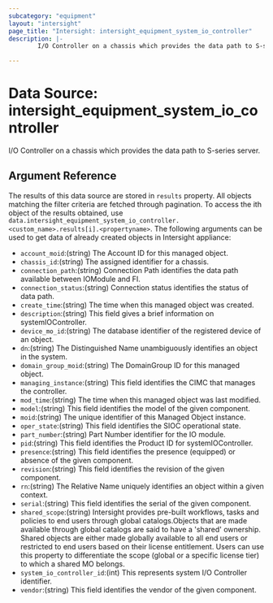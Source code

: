```yaml
---
subcategory: "equipment"
layout: "intersight"
page_title: "Intersight: intersight_equipment_system_io_controller"
description: |-
        I/O Controller on a chassis which provides the data path to S-series server.

---
```


# Data Source: intersight_equipment_system_io_controller
I/O Controller on a chassis which provides the data path to S-series server.
## Argument Reference
The results of this data source are stored in `results` property.
All objects matching the filter criteria are fetched through pagination.
To access the ith object of the results obtained, use `data.intersight_equipment_system_io_controller.<custom_name>.results[i].<propertyname>`.
The following arguments can be used to get data of already created objects in Intersight appliance:
* `account_moid`:(string) The Account ID for this managed object. 
* `chassis_id`:(string) The assigned identifier for a chassis. 
* `connection_path`:(string) Connection Path identifies the data path available between IOModule and FI. 
* `connection_status`:(string) Connection status identifies the status of data path. 
* `create_time`:(string) The time when this managed object was created. 
* `description`:(string) This field gives a brief information on systemIOController. 
* `device_mo_id`:(string) The database identifier of the registered device of an object. 
* `dn`:(string) The Distinguished Name unambiguously identifies an object in the system. 
* `domain_group_moid`:(string) The DomainGroup ID for this managed object. 
* `managing_instance`:(string) This field identifies the CIMC that manages the controller. 
* `mod_time`:(string) The time when this managed object was last modified. 
* `model`:(string) This field identifies the model of the given component. 
* `moid`:(string) The unique identifier of this Managed Object instance. 
* `oper_state`:(string) This field identifies the SIOC operational state. 
* `part_number`:(string) Part Number identifier for the IO module. 
* `pid`:(string) This field identifies the Product ID for systemIOController. 
* `presence`:(string) This field identifies the presence (equipped) or absence of the given component. 
* `revision`:(string) This field identifies the revision of the given component. 
* `rn`:(string) The Relative Name uniquely identifies an object within a given context. 
* `serial`:(string) This field identifies the serial of the given component. 
* `shared_scope`:(string) Intersight provides pre-built workflows, tasks and policies to end users through global catalogs.Objects that are made available through global catalogs are said to have a 'shared' ownership. Shared objects are either made globally available to all end users or restricted to end users based on their license entitlement. Users can use this property to differentiate the scope (global or a specific license tier) to which a shared MO belongs. 
* `system_io_controller_id`:(int) This represents system I/O Controller identifier. 
* `vendor`:(string) This field identifies the vendor of the given component. 
 
